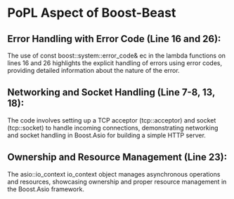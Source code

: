 # PoPL Aspect of Boost-Beast

## Error Handling with Error Code (Line 16 and 26): 
The use of const boost::system::error_code& ec in the lambda functions on lines 16 and 26 highlights the explicit handling of errors using error codes, providing detailed information about the nature of the error.

## Networking and Socket Handling (Line 7-8, 13, 18): 
The code involves setting up a TCP acceptor (tcp::acceptor) and socket (tcp::socket) to handle incoming connections, demonstrating networking and socket handling in Boost.Asio for building a simple HTTP server.

## Ownership and Resource Management (Line 23): 
The asio::io_context io_context object manages asynchronous operations and resources, showcasing ownership and proper resource management in the Boost.Asio framework.
